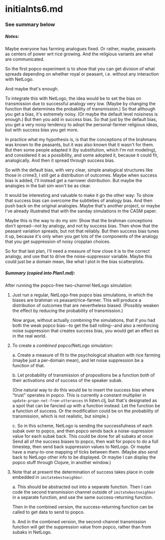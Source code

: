 initialnts6.md
====

### See summary below

##### Notes:

Maybe everyone has farming analogues fixed.  Or rather, maybe, peasants
as centers of power wrt rice growing.  And the religious variants are
what are communicated.

So the first popco experiment is to show that you can get division of
what spreads depending on whether royal or peasant, i.e. without any
interaction with NetLogo.

And maybe that's enough.

To integrate this with NetLogo, the idea would be to set the bias on
transmission due to successful analogy very low.  (Maybe by changing
the function that determines the probability of transmission.)  So
that although you get a bias, it's extremely noisy.  (Or maybe the
default level noisiness is enough.)  But then you add in success bias.
So that just by the default bias, you get a very noisy tendency to
adopt the personal-farmer religious ideas, but with success bias you
get more.

In practice what my hypothesis is, is that the conceptions of the
brahmans was known to the peasants, but it was also known that it wasn't
for them.  But then some people adapted it (by substitution, which I'm
not modeling), and considered it as a possibility, and some adopted it,
because it could fit, analogically.  And then it spread through
success bias.

So with the default bias, with very clear, simple analogical structures
like those in crime3, I still get a distribution of outcomes.  Maybe
when success bias is added, I'll instead get a narrower distribution.
But maybe the analogies in the bali sim won't be as clear.

It would be interesting and valuable to make it go the other way: To
show that success bias can overcome the subtleties of analogy bias.  And
then push back on the original analogies.  Maybe that's another project,
or maybe I've already illustrated that with the sanday simulations in
the CASM paper.

Maybe this is the way to do my sim:   Show that the brahman
conceptions don't spread--not by analogy, and not by success bias.
Then show that the peasant variation spreads, but not that reliably.
But then success bias tunes it up, because it's only when you get lots
of the components of the analogy that you get suppression of noisy
cropplan choices.

So for that last plan, I'll need a measure of how close it is to the
correct analogy, and use that to drive the noise-suppressor variable.
Maybe this could just be a domain mean, like what I plot in the bias
scatterplots.


##### Summary (copied into Plan1.md):

After running the popco-free two-channel NetLogo simulation:

1. Just run a regular, NetLogo-free popco bias simulations, in which the
biases are brahman vs peasant/rice-farmer.  This will produce a
distribution of outcomes that are nevertheless biased.  (Possibly weaken
the effect by reducing the probability of transmission.)

	Now argue, without actually combining the simulations, that if you had
	both the weak popco bias--to get the ball rolling--and also a
	reinforcing noise suppression that creates success bias, you would get
	an effect as in the real world.


2. To create a *combined* popco/NetLogo simulation:

	a. Create a measure of fit to the psychological situation
	with rice farming (maybe just a per-domain mean), and let
	noise suppression be a function of that.

	b. Let probability of transmission of propositions be a function
	*both* of their activations *and* of success of the speaker
	subak.

	(One natural way to do this would be to insert the success bias
	where "trust" operates in popco. This is currently a constant
	multiplier in `update-propn-net-from-utterances` in listen.clj,
	but that's designated as a spot that can be fancied up with
	a function instead.  Let the function be a function of
	success.  Or the modification could be on the probability 
	of transmission, which is not realistic, but simple.)

	c. So in this scheme, NetLogo is sending the successfulness of
	each subak over to popco, and then popco sends back a
	noise-supression value for each subak back.  This could be done
	for all subaks at once: Send all of the success biases to popco,
	then wait for popco to do a full timestep, then send back
	suppression values to NetLogo.  Or maybe have a many-to-one
	mapping of ticks between them.  (Maybe also send back to NetLogo
	other info to be displayed.  Or maybe I can display the popco
	stuff through Clojure, in another window.)


3. Note that at present the determination of success takes place in code
embedded in `imitatebestneighbor`.  

	a. This should be abstracted out into a separate function.  Then
	I can code the second transmission channel outside of
	`imitatebestneighbor` in a separate function, and use the same
	success-returning function.

	Then in the combined version, the success-returning function can
	be called to get data to send to popco.

	b. And in the combined version, the second-channel transmission
	function will get the suppression value from popco, rather than
	from subaks in NetLogo.
